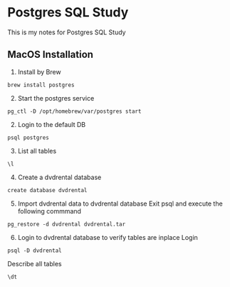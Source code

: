 # Postgres SQL Study
This is my notes for Postgres SQL Study

## MacOS Installation

1. Install by Brew
```
brew install postgres
```

2. Start the postgres service
```
pg_ctl -D /opt/homebrew/var/postgres start
```

2. Login to the default DB
```
psql postgres
```

3. List all tables
```
\l
```

4. Create a dvdrental database
```
create database dvdrental
```

5. Import dvdrental data to dvdrental database
Exit psql and execute the following commmand
```
pg_restore -d dvdrental dvdrental.tar 
```

6. Login to dvdrental database to verify tables are inplace
Login
```
psql -D dvdrental
```

Describe all tables
```
\dt
```

